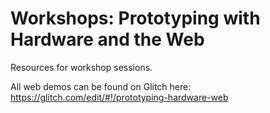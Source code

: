 # Workshops: Prototyping with Hardware and the Web

Resources for workshop sessions.


All web demos can be found on Glitch here:
https://glitch.com/edit/#!/prototyping-hardware-web 